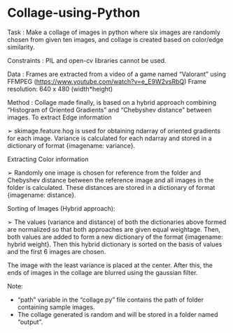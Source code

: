 # Collage-using-Python
Task : Make a collage of images in python where six images are randomly chosen from given ten     images, and collage is created based on color/edge similarity.

Constraints : PIL and open-cv libraries cannot be used.

Data :
Frames are extracted from a video of a game named “Valorant” using FFMPEG
(https://www.youtube.com/watch?v=e_E9W2vsRbQ)
Frame resolution: 640 x 480 (width*height)

Method :
Collage made finally, is based on a hybrid approach combining “Histogram of Oriented Gradients” and “Chebyshev distance” between images.
To extract Edge information

➢	skimage.feature.hog is used for obtaining ndarray of oriented gradients for each image. Variance is calculated for each ndarray and stored in a dictionary of format {imagename: variance}. 

Extracting Color information

➢	Randomly one image is chosen for reference from the folder and Chebyshev distance between the reference image and all images in the folder is calculated. These distances are stored in a dictionary of format {imagename: distance}. 

Sorting of Images (Hybrid approach):

➢	The values (variance and distance) of both the dictionaries above formed are normalized so that both approaches are given equal weightage. Then, both values are added to form a new dictionary of the format {imagename: hybrid weight}. Then this hybrid dictionary is sorted on the basis of values and the first 6 images are chosen.  

The image with the least variance is placed at the center.
After this, the ends of images in the collage are blurred using the gaussian filter.


Note:
-	“path” variable in the “collage.py” file contains the path of folder containing sample images.
-	The collage generated is random and will be stored in a folder named “output”.

